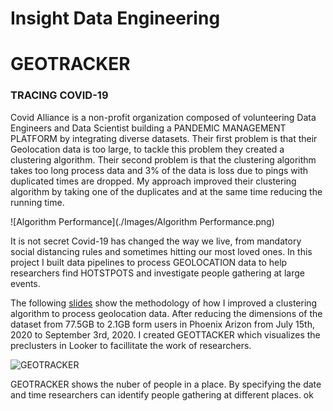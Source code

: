 # Insight Data Engineering

# GEOTRACKER
### TRACING COVID-19

Covid Alliance is a non-profit organization composed of volunteering Data Engineers and Data Scientist building a PANDEMIC MANAGEMENT PLATFORM by integrating diverse datasets. Their first problem is that their Geolocation data is too large, to tackle this problem they created a clustering algorithm. Their second problem is that the clustering algorithm takes too long process data and 3% of the data is loss due to pings with duplicated times are dropped. My approach improved their clustering algorithm by taking one of the duplicates and at the same time reducing the running time.

![Algorithm Performance](./Images/Algorithm Performance.png)

It is not secret Covid-19 has changed the way we live, from mandatory social distancing rules and sometimes hitting our most loved ones. In this project I built data pipelines to process GEOLOCATION data to help researchers find HOTSTPOTS and investigate people gathering at large events.


The following [slides](https://docs.google.com/presentation/d/1e2P15HbtsJ3QiQXl0H0nv10ulYOfAeWvLBiVEU1aJ9k/edit#slide=id.g6b20e22304_0_78) show the methodology of how I improved a clustering algorithm to process geolocation data. After reducing the dimensions of the dataset from 77.5GB to 2.1GB form users in Phoenix Arizon from July 15th, 2020 to September 3rd, 2020. I created GEOTTACKER which visualizes the preclusters in Looker to facillitate the work of researchers.

![GEOTRACKER](./GEOTRACKER/GEOTRACKER.gif)

GEOTRACKER shows the nuber of people in a place. By specifying the date and  time researchers can identify people gathering at different places.
ok
